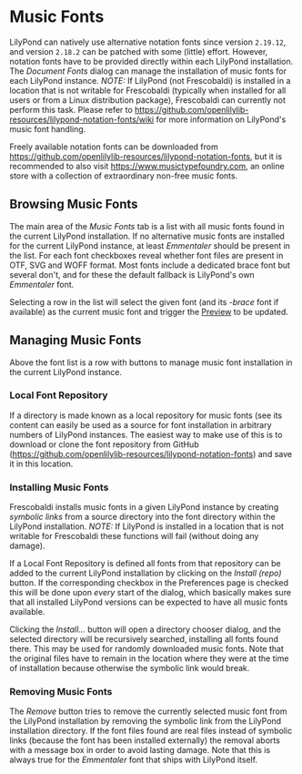 # Music Fonts

LilyPond can natively use alternative notation fonts since version `2.19.12`,
and version `2.18.2` can be patched with some (little) effort. However, notation
fonts have to be provided directly within each LilyPond installation. The
*Document Fonts* dialog can manage the installation of music fonts for each
LilyPond instance. *NOTE:* If LilyPond (not Frescobaldi) is installed in a
location that is not writable for Frescobaldi (typically when installed for all
users or from a Linux distribution package), Frescobaldi can currently not
perform this task. Please refer to
https://github.com/openlilylib-resources/lilypond-notation-fonts/wiki for more
information on LilyPond's music font handling.

Freely available notation fonts can be downloaded from
https://github.com/openlilylib-resources/lilypond-notation-fonts, but it is
recommended to also visit https://www.musictypefoundry.com, an online store with
a collection of extraordinary non-free music fonts.

## Browsing Music Fonts

The main area of the *Music Fonts* tab is a list with all music fonts found in
the current LilyPond installation. If no alternative music fonts are installed
for the current LilyPond instance, at least *Emmentaler* should be present in
the list. For each font checkboxes reveal whether font files are present in OTF,
SVG and WOFF format. Most fonts include a dedicated brace font but several
don't, and for these the default fallback is LilyPond's own *Emmentaler* font.

Selecting a row in the list will select the given font (and its *-brace* font if
available) as the current music font and trigger the [Preview](preview.md) to be
updated.

## Managing Music Fonts

Above the font list is a row with buttons to manage music font installation in
the current LilyPond instance.

### Local Font Repository

If a directory is made known as a local repository for music fonts (see
[](/preferences/paths.md) its content can easily be used as a source for font
installation in arbitrary numbers of LilyPond instances. The easiest way to make
use of this is to download or clone the font repository from GitHub
(https://github.com/openlilylib-resources/lilypond-notation-fonts) and save it
in this location.

### Installing Music Fonts

Frescobaldi installs music fonts in a given LilyPond instance by creating
*symbolic links* from a source directory into the font directory within the
LilyPond installation. *NOTE:* If LilyPond is installed in a location that is
not writable for Frescobaldi these functions will fail (without doing any
damage).

If a Local Font Repository is defined all fonts from that repository can be
added to the current LilyPond installation by clicking on the *Install (repo)*
button. If the corresponding checkbox in the Preferences page is checked this
will be done upon *every* start of the dialog, which basically makes sure that
all installed LilyPond versions can be expected to have all music fonts
available.

Clicking the *Install...* button will open a directory chooser dialog, and the
selected directory will be recursively searched, installing all fonts found
there. This may be used for randomly downloaded music fonts. Note that the
original files have to remain in the location where they were at the time of
installation because otherwise the symbolic link would break.

### Removing Music Fonts

The *Remove* button tries to remove the currently selected music font from the
LilyPond installation by removing the symbolic link from the LilyPond
installation directory. If the font files found are real files instead of
symbolic links (because the font has been installed externally) the removal
aborts with a message box in order to avoid lasting damage. Note that this is
always true for the *Emmentaler* font that ships with LilyPond itself.

